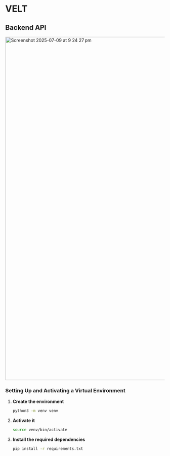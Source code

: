 # VELT
## Backend API
<img width="1085" alt="Screenshot 2025-07-09 at 9 24 27 pm" src="https://github.com/user-attachments/assets/35f54ee0-6620-47a4-99e4-eea88baa00c6" />

### Setting Up and Activating a Virtual Environment

1. **Create the environment**  
    ```bash
    python3 -m venv venv
    ```

2. **Activate it**  
    ```bash
    source venv/bin/activate
    ```

3. **Install the required dependencies**  
    ```bash
    pip install -r requirements.txt
    ```
